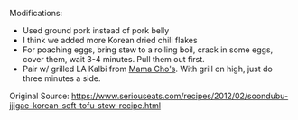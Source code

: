 Modifications:
* Used ground pork instead of pork belly
* I think we added more Korean dried chili flakes
* For poaching eggs, bring stew to a rolling boil, crack in some eggs, cover them, wait 3-4 minutes.  Pull them out first.
* Pair w/ grilled LA Kalbi from [Mama Cho's](https://www.mamachosbbq.com/).  With grill on high, just do three minutes a side.

Original Source: https://www.seriouseats.com/recipes/2012/02/soondubu-jjigae-korean-soft-tofu-stew-recipe.html
